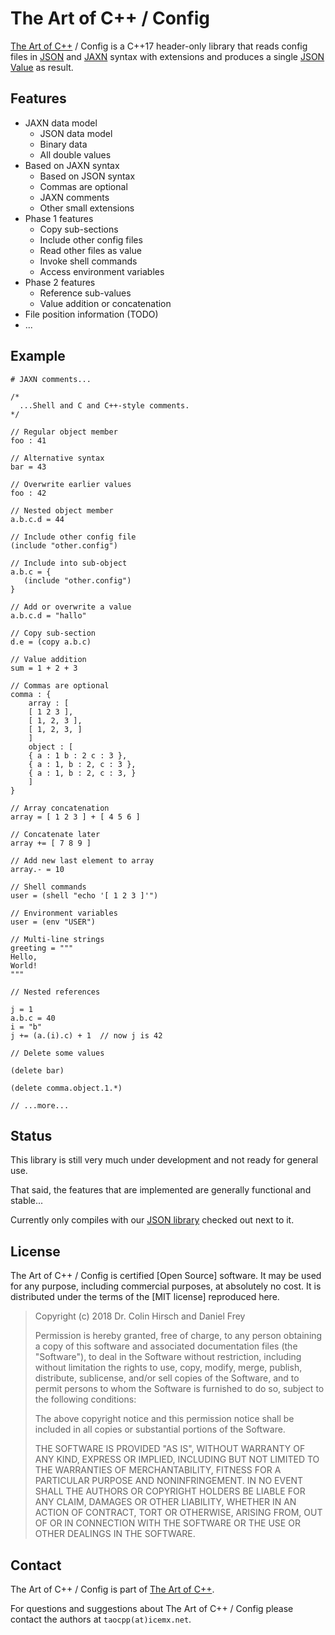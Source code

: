 # The Art of C++ / Config

[The Art of C++](https://taocpp.github.io/) / Config is a C++17 header-only library that reads config files in [JSON](https://tools.ietf.org/html/rfc8259) and [JAXN](https://github.com/stand-art/jaxn) syntax with extensions and produces a single [JSON Value](https://github.com/taocpp/json) as result.

## Features

 * JAXN data model
   * JSON data model
   * Binary data
   * All double values
 * Based on JAXN syntax
   * Based on JSON syntax
   * Commas are optional
   * JAXN comments
   * Other small extensions
 * Phase 1 features
   * Copy sub-sections
   * Include other config files
   * Read other files as value
   * Invoke shell commands
   * Access environment variables
 * Phase 2 features
   * Reference sub-values
   * Value addition or concatenation
 * File position information (TODO)
 * ...

## Example

```
# JAXN comments...

/*
  ...Shell and C and C++-style comments.
*/

// Regular object member
foo : 41

// Alternative syntax
bar = 43

// Overwrite earlier values
foo : 42

// Nested object member
a.b.c.d = 44

// Include other config file
(include "other.config")

// Include into sub-object
a.b.c = {
   (include "other.config")
}

// Add or overwrite a value
a.b.c.d = "hallo"

// Copy sub-section
d.e = (copy a.b.c)

// Value addition
sum = 1 + 2 + 3

// Commas are optional
comma : {
    array : [
	[ 1 2 3 ],
	[ 1, 2, 3 ],
	[ 1, 2, 3, ]
    ]
    object : [
	{ a : 1 b : 2 c : 3 },
	{ a : 1, b : 2, c : 3 },
	{ a : 1, b : 2, c : 3, }
    ]
}

// Array concatenation
array = [ 1 2 3 ] + [ 4 5 6 ]

// Concatenate later
array += [ 7 8 9 ]

// Add new last element to array
array.- = 10

// Shell commands
user = (shell "echo '[ 1 2 3 ]'")

// Environment variables
user = (env "USER")

// Multi-line strings
greeting = """
Hello,
World!
"""

// Nested references

j = 1
a.b.c = 40
i = "b"
j += (a.(i).c) + 1  // now j is 42

// Delete some values

(delete bar)

(delete comma.object.1.*)

// ...more...
```

## Status

This library is still very much under development and not ready for general use.

That said, the features that are implemented are generally functional and stable...

Currently only compiles with our [JSON library](https://github.com/taocpp/json) checked out next to it.

## License

The Art of C++ / Config is certified [Open Source] software.
It may be used for any purpose, including commercial purposes, at absolutely no cost.
It is distributed under the terms of the [MIT license] reproduced here.

> Copyright (c) 2018 Dr. Colin Hirsch and Daniel Frey
>
> Permission is hereby granted, free of charge, to any person obtaining a copy of this software and associated documentation files (the "Software"), to deal in the Software without restriction, including without limitation the rights to use, copy, modify, merge, publish, distribute, sublicense, and/or sell copies of the Software, and to permit persons to whom the Software is furnished to do so, subject to the following conditions:
>
> The above copyright notice and this permission notice shall be included in all copies or substantial portions of the Software.
>
> THE SOFTWARE IS PROVIDED "AS IS", WITHOUT WARRANTY OF ANY KIND, EXPRESS OR IMPLIED, INCLUDING BUT NOT LIMITED TO THE WARRANTIES OF MERCHANTABILITY, FITNESS FOR A PARTICULAR PURPOSE AND NONINFRINGEMENT. IN NO EVENT SHALL THE AUTHORS OR COPYRIGHT HOLDERS BE LIABLE FOR ANY CLAIM, DAMAGES OR OTHER LIABILITY, WHETHER IN AN ACTION OF CONTRACT, TORT OR OTHERWISE, ARISING FROM, OUT OF OR IN CONNECTION WITH THE SOFTWARE OR THE USE OR OTHER DEALINGS IN THE SOFTWARE.

## Contact

The Art of C++ / Config is part of [The Art of C++](https://taocpp.github.io/).

For questions and suggestions about The Art of C++ / Config please contact the authors at `taocpp(at)icemx.net`.
